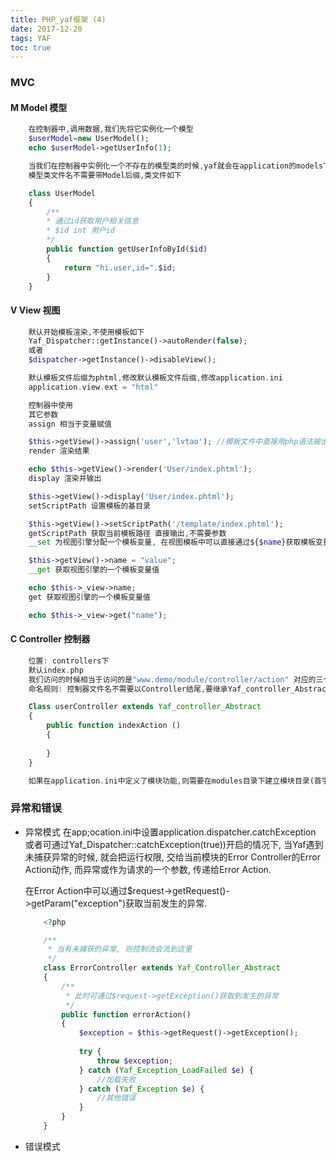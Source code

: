 ```yaml
---
title: PHP_yaf框架 (4)
date: 2017-12-20
tags: YAF
toc: true
---
```


### MVC

#### M Model 模型
```php
    在控制器中,调用数据,我们先将它实例化一个模型
    $userModel=new UserModel();
    echo $userModel->getUserInfo(1);

    当我们在控制器中实例化一个不存在的模型类的时候,yaf就会在application的models下寻找这个模型类
    模型类文件名不需要带Model后缀,类文件如下

    class UserModel 
    {
        /**
        * 通过id获取用户相关信息
        * $id int 用户id
        */
        public function getUserInfoById($id)
        {
            return "hi.user,id=".$id;
        }
    }
```

<!-- more -->

#### V View 视图
```php
    默认开始模板渲染,不使用模板如下
    Yaf_Dispatcher::getInstance()->autoRender(false); 
    或者
    $dispatcher->getInstance()->disableView();

    默认模板文件后缀为phtml,修改默认模板文件后缀,修改application.ini
    application.view.ext = "html"

    控制器中使用
    其它参数
    assign 相当于变量赋值

    $this->getView()->assign('user','lvtao'); //模板文件中直接用php语法输出
    render 渲染结果

    echo $this->getView()->render('User/index.phtml');
    display 渲染并输出

    $this->getView()->display('User/index.phtml');
    setScriptPath 设置模板的基目录

    $this->getView()->setScriptPath('/template/index.phtml');
    getScriptPath 获取当前模板路径 直接输出,不需要参数
    __set 为视图引擎分配一个模板变量, 在视图模板中可以直接通过${$name}获取模板变量值

    $this->getView()->name = "value";
    __get 获取视图引擎的一个模板变量值

    echo $this->_view->name;
    get 获取视图引擎的一个模板变量值

    echo $this->_view->get("name");
```

#### C Controller 控制器
```php
    位置: controllers下
    默认index.php
    我们访问的时候相当于访问的是"www.demo/module/controller/action" 对应的三个index就是模块、控制器、动作
    命名规则: 控制器文件名不需要以Controller结尾,要继承Yaf_controller_Abstract抽象类,类名需要以Controller结尾,方法需要以Action结尾 

    Class userController extends Yaf_controller_Abstract
    {
        public function indexAction ()
        {
            
        }
    }

    如果在application.ini中定义了模块功能,则需要在modules目录下建立模块目录(首字母大写),再建controllers目录
```

### 异常和错误
- 异常模式
    在app;ocation.ini中设置application.dispatcher.catchException
    或者可通过Yaf_Dispatcher::catchException(true))开启的情况下, 当Yaf遇到未捕获异常的时候, 就会把运行权限, 交给当前模块的Error Controller的Error Action动作, 而异常或作为请求的一个参数, 传递给Error Action.

    在Error Action中可以通过$request->getRequest()->getParam("exception")获取当前发生的异常.

    ```php
        <?php

        /**
         * 当有未捕获的异常, 则控制流会流到这里
         */
        class ErrorController extends Yaf_Controller_Abstract 
        {
            /**
             * 此时可通过$request->getException()获取到发生的异常
             */
            public function errorAction() 
            {
                $exception = $this->getRequest()->getException();
                
                try {
                    throw $exception;
                } catch (Yaf_Exception_LoadFailed $e) {
                    //加载失败
                } catch (Yaf_Exception $e) {
                    //其他错误
                }
            }
        }
    ```
- 错误模式

